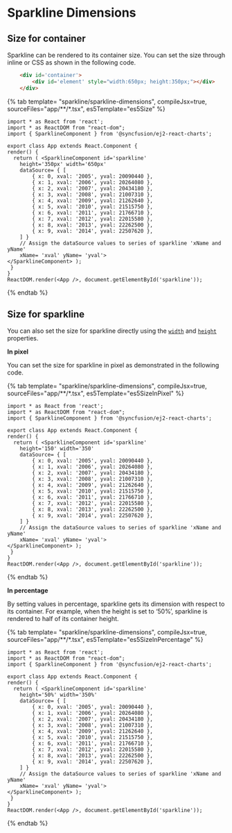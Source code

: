 # Sparkline Dimensions

## Size for container

Sparkline can be rendered to its container size. You can set the size through inline or CSS as shown in the following code.

```html
    <div id='container'>
        <div id='element' style="width:650px; height:350px;"></div>
    </div>
```

{% tab template= "sparkline/sparkline-dimensions", compileJsx=true, sourceFiles="app/**/*.tsx", es5Template="es5Size" %}

```tsx
import * as React from 'react';
import * as ReactDOM from "react-dom";
import { SparklineComponent } from '@syncfusion/ej2-react-charts';

export class App extends React.Component {
render() {
  return ( <SparklineComponent id='sparkline'
    height='350px' width='650px'
    dataSource= { [
        { x: 0, xval: '2005', yval: 20090440 },
        { x: 1, xval: '2006', yval: 20264080 },
        { x: 2, xval: '2007', yval: 20434180 },
        { x: 3, xval: '2008', yval: 21007310 },
        { x: 4, xval: '2009', yval: 21262640 },
        { x: 5, xval: '2010', yval: 21515750 },
        { x: 6, xval: '2011', yval: 21766710 },
        { x: 7, xval: '2012', yval: 22015580 },
        { x: 8, xval: '2013', yval: 22262500 },
        { x: 9, xval: '2014', yval: 22507620 },
    ] }
    // Assign the dataSource values to series of sparkline 'xName and yName'
    xName= 'xval' yName= 'yval'>
</SparklineComponent> );
 }
}
ReactDOM.render(<App />, document.getElementById('sparkline'));
```

{% endtab %}
<!-- markdownlint-disable MD036 -->

## Size for sparkline

<!-- markdownlint-disable MD036 -->

You can also set the size for sparkline directly using the [`width`](../sparkline/#width-string) and [`height`](../api/sparkline/#height-string) properties.

**In pixel**

You can set the size for sparkline in pixel as demonstrated in the following code.

{% tab template= "sparkline/sparkline-dimensions", compileJsx=true, sourceFiles="app/**/*.tsx", es5Template="es5SizeInPixel" %}

```tsx
import * as React from 'react';
import * as ReactDOM from "react-dom";
import { SparklineComponent } from '@syncfusion/ej2-react-charts';

export class App extends React.Component {
render() {
  return ( <SparklineComponent id='sparkline'
    height='150' width='350'
    dataSource= { [
        { x: 0, xval: '2005', yval: 20090440 },
        { x: 1, xval: '2006', yval: 20264080 },
        { x: 2, xval: '2007', yval: 20434180 },
        { x: 3, xval: '2008', yval: 21007310 },
        { x: 4, xval: '2009', yval: 21262640 },
        { x: 5, xval: '2010', yval: 21515750 },
        { x: 6, xval: '2011', yval: 21766710 },
        { x: 7, xval: '2012', yval: 22015580 },
        { x: 8, xval: '2013', yval: 22262500 },
        { x: 9, xval: '2014', yval: 22507620 },
    ] }
    // Assign the dataSource values to series of sparkline 'xName and yName'
    xName= 'xval' yName= 'yval'>
</SparklineComponent> );
 }
}
ReactDOM.render(<App />, document.getElementById('sparkline'));
```

{% endtab %}

**In percentage**

By setting values in percentage, sparkline gets its dimension with respect to its container. For example, when the height is set to ‘50%’, sparkline is rendered to half of its container height.

{% tab template= "sparkline/sparkline-dimensions", compileJsx=true, sourceFiles="app/**/*.tsx", es5Template="es5SizeInPercentage" %}

```tsx
import * as React from 'react';
import * as ReactDOM from "react-dom";
import { SparklineComponent } from '@syncfusion/ej2-react-charts';

export class App extends React.Component {
render() {
  return ( <SparklineComponent id='sparkline'
    height='50%' width='350%'
    dataSource= { [
        { x: 0, xval: '2005', yval: 20090440 },
        { x: 1, xval: '2006', yval: 20264080 },
        { x: 2, xval: '2007', yval: 20434180 },
        { x: 3, xval: '2008', yval: 21007310 },
        { x: 4, xval: '2009', yval: 21262640 },
        { x: 5, xval: '2010', yval: 21515750 },
        { x: 6, xval: '2011', yval: 21766710 },
        { x: 7, xval: '2012', yval: 22015580 },
        { x: 8, xval: '2013', yval: 22262500 },
        { x: 9, xval: '2014', yval: 22507620 },
    ] }
    // Assign the dataSource values to series of sparkline 'xName and yName'
    xName= 'xval' yName= 'yval'>
</SparklineComponent> );
 }
}
ReactDOM.render(<App />, document.getElementById('sparkline'));
```

{% endtab %}
